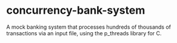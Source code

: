 # concurrency-bank-system
A mock banking system that processes hundreds of thousands of transactions via an input file, using the p_threads library for C.
